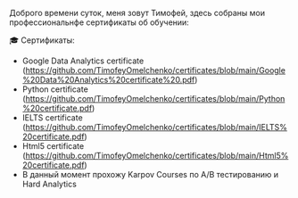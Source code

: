 Доброго времени суток, меня зовут Тимофей, здесь собраны мои профессиональнфе сертификаты об обучении: 

🎓 Сертификаты:
- Google Data Analytics certificate (https://github.com/TimofeyOmelchenko/certificates/blob/main/Google%20Data%20Analytics%20certificate%20.pdf)
- Python certificate (https://github.com/TimofeyOmelchenko/certificates/blob/main/Python%20certificate.pdf)
- IELTS certificate (https://github.com/TimofeyOmelchenko/certificates/blob/main/IELTS%20certificate.pdf)
- Html5 certificate (https://github.com/TimofeyOmelchenko/certificates/blob/main/Html5%20certificate.pdf)
- В данный момент прохожу Karpov Courses по A/B тестированию и Hard Analytics
